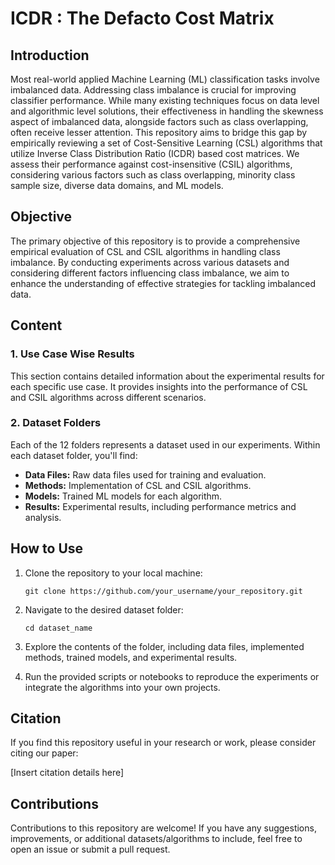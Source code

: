 # ICDR : The Defacto Cost Matrix
## Introduction
Most real-world applied Machine Learning (ML) classification tasks involve imbalanced data. Addressing class imbalance is crucial for improving classifier performance. While many existing techniques focus on data level and algorithmic level solutions, their effectiveness in handling the skewness aspect of imbalanced data, alongside factors such as class overlapping, often receive lesser attention. This repository aims to bridge this gap by empirically reviewing a set of Cost-Sensitive Learning (CSL) algorithms that utilize Inverse Class Distribution Ratio (ICDR) based cost matrices. We assess their performance against cost-insensitive (CSIL) algorithms, considering various factors such as class overlapping, minority class sample size, diverse data domains, and ML models.

## Objective
The primary objective of this repository is to provide a comprehensive empirical evaluation of CSL and CSIL algorithms in handling class imbalance. By conducting experiments across various datasets and considering different factors influencing class imbalance, we aim to enhance the understanding of effective strategies for tackling imbalanced data.

## Content
### 1. Use Case Wise Results
This section contains detailed information about the experimental results for each specific use case. It provides insights into the performance of CSL and CSIL algorithms across different scenarios.

### 2. Dataset Folders
Each of the 12 folders represents a dataset used in our experiments. Within each dataset folder, you'll find:

- **Data Files:** Raw data files used for training and evaluation.
- **Methods:** Implementation of CSL and CSIL algorithms.
- **Models:** Trained ML models for each algorithm.
- **Results:** Experimental results, including performance metrics and analysis.

## How to Use
1. Clone the repository to your local machine:
   ```
   git clone https://github.com/your_username/your_repository.git
   ```

2. Navigate to the desired dataset folder:
   ```
   cd dataset_name
   ```

3. Explore the contents of the folder, including data files, implemented methods, trained models, and experimental results.

4. Run the provided scripts or notebooks to reproduce the experiments or integrate the algorithms into your own projects.

## Citation
If you find this repository useful in your research or work, please consider citing our paper:

[Insert citation details here]

## Contributions
Contributions to this repository are welcome! If you have any suggestions, improvements, or additional datasets/algorithms to include, feel free to open an issue or submit a pull request.
